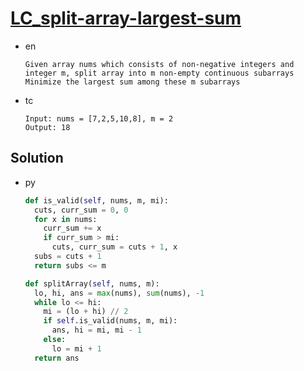 # [LC_split-array-largest-sum](https://leetcode.com/problems/split-array-largest-sum)

* en

  ```en
  Given array nums which consists of non-negative integers and integer m, split array into m non-empty continuous subarrays
  Minimize the largest sum among these m subarrays
  ```

* tc

  ```tc
  Input: nums = [7,2,5,10,8], m = 2
  Output: 18
  ```

## Solution

* py

  ```py
  def is_valid(self, nums, m, mi):
    cuts, curr_sum = 0, 0
    for x in nums:
      curr_sum += x
      if curr_sum > mi:
        cuts, curr_sum = cuts + 1, x
    subs = cuts + 1
    return subs <= m

  def splitArray(self, nums, m):
    lo, hi, ans = max(nums), sum(nums), -1
    while lo <= hi:
      mi = (lo + hi) // 2
      if self.is_valid(nums, m, mi):
        ans, hi = mi, mi - 1
      else:
        lo = mi + 1
    return ans
  ```

